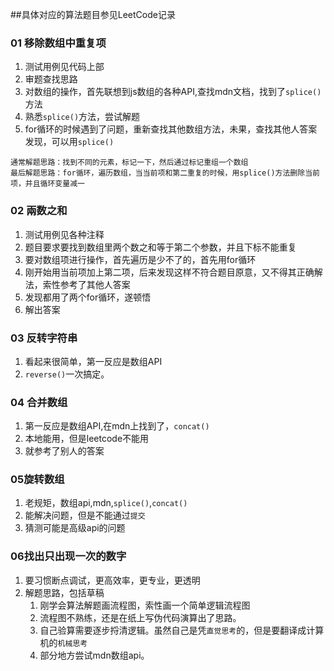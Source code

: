 ##具体对应的算法题目参见LeetCode记录

### 01 移除数组中重复项
1. 测试用例见代码上部
2. 审题查找思路
3. 对数组的操作，首先联想到js数组的各种API,查找mdn文档，找到了`splice()`方法
4. 熟悉`splice()`方法，尝试解题
5. for循环的时候遇到了问题，重新查找其他数组方法，未果，查找其他人答案发现，可以用`splice()`


```
通常解题思路：找到不同的元素，标记一下，然后通过标记重组一个数组
最后解题思路：for循环，遍历数组，当当前项和第二重复的时候，用splice()方法删除当前项，并且循环变量减一
```
### 02 兩数之和
1. 测试用例见各种注释
2. 题目要求要找到数组里两个数之和等于第二个参数，并且下标不能重复
3. 要对数组项进行操作，首先遍历是少不了的，首先用for循环
4. 刚开始用当前项加上第二项，后来发现这样不符合题目原意，又不得其正确解法，索性参考了其他人答案
5. 发现都用了两个for循环，遂顿悟
6. 解出答案

### 03 反转字符串
1. 看起来很简单，第一反应是数组API
2. `reverse()`一次搞定。

### 04 合并数组
1. 第一反应是数组API,在mdn上找到了，`concat()`
2. 本地能用，但是leetcode不能用
3. 就参考了别人的答案

### 05旋转数组
1. 老规矩，数组api,mdn,`splice()`,`concat()`
2. 能解决问题，但是不能通过`提交`
3. 猜测可能是高级api的问题

### 06找出只出现一次的数字
1. 要习惯断点调试，更高效率，更专业，更透明
2. 解题思路，包括草稿
   1. 刚学会算法解题画流程图，索性画一个简单逻辑流程图
   2. 流程图不熟练，还是在纸上写伪代码演算出了思路。
   3. 自己验算需要逐步捋清逻辑。虽然自己是凭`直觉思考`的，但是要翻译成计算机的`机械思考`
   4. 部分地方尝试mdn数组api。